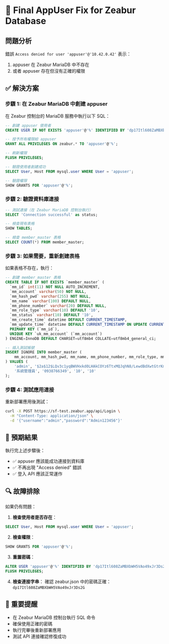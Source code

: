 # 🔧 Final AppUser Fix for Zeabur Database

## 問題分析
錯誤 `Access denied for user 'appuser'@'10.42.0.42'` 表示：
1. appuser 在 Zeabur MariaDB 中不存在
2. 或者 appuser 存在但沒有正確的權限

## ✅ 解決方案

### 步驟 1: 在 Zeabur MariaDB 中創建 appuser

在 Zeabur 控制台的 MariaDB 服務中執行以下 SQL：

```sql
-- 創建 appuser 使用者
CREATE USER IF NOT EXISTS 'appuser'@'%' IDENTIFIED BY 'dp17Itl608ZaMBXbWH5VAo49xJr3Ds2G';

-- 授予所有權限給 appuser
GRANT ALL PRIVILEGES ON zeabur.* TO 'appuser'@'%';

-- 刷新權限
FLUSH PRIVILEGES;

-- 驗證使用者創建成功
SELECT User, Host FROM mysql.user WHERE User = 'appuser';

-- 驗證權限
SHOW GRANTS FOR 'appuser'@'%';
```

### 步驟 2: 驗證資料庫連接

```sql
-- 測試連接（在 Zeabur MariaDB 控制台執行）
SELECT 'Connection successful' as status;

-- 檢查現有表格
SHOW TABLES;

-- 檢查 member_master 表格
SELECT COUNT(*) FROM member_master;
```

### 步驟 3: 如果需要，重新創建表格

如果表格不存在，執行：

```sql
-- 創建 member_master 表格
CREATE TABLE IF NOT EXISTS `member_master` (
  `mm_id` int(11) NOT NULL AUTO_INCREMENT,
  `mm_account` varchar(50) NOT NULL,
  `mm_hash_pwd` varchar(255) NOT NULL,
  `mm_name` varchar(100) DEFAULT NULL,
  `mm_phone_number` varchar(20) DEFAULT NULL,
  `mm_role_type` varchar(10) DEFAULT '10',
  `mm_status` varchar(10) DEFAULT '10',
  `mm_create_time` datetime DEFAULT CURRENT_TIMESTAMP,
  `mm_update_time` datetime DEFAULT CURRENT_TIMESTAMP ON UPDATE CURRENT_TIMESTAMP,
  PRIMARY KEY (`mm_id`),
  UNIQUE KEY `uk_mm_account` (`mm_account`)
) ENGINE=InnoDB DEFAULT CHARSET=utf8mb4 COLLATE=utf8mb4_general_ci;

-- 插入測試帳號
INSERT IGNORE INTO member_master (
    mm_account, mm_hash_pwd, mm_name, mm_phone_number, mm_role_type, mm_status
) VALUES (
    'admin', '$2a$12$LQv3c1yqBWVHxkd0LHAkCOYz6TtxMQJqhN8/LewdBdXwtGtrKm9K2',
    '系統管理員', '0938766349', '10', '10'
);
```

### 步驟 4: 測試應用連接

重新部署應用後測試：

```bash
curl -X POST https://sf-test.zeabur.app/api/Login \
  -H "Content-Type: application/json" \
  -d '{"username":"admin","password":"Admin123456"}'
```

## 🎯 預期結果

執行完上述步驟後：
- ✅ appuser 應該能成功連接到資料庫
- ✅ 不再出現 "Access denied" 錯誤
- ✅ 登入 API 應該正常運作

## 🔍 故障排除

如果仍有問題：

1. **檢查使用者是否存在**：
```sql
SELECT User, Host FROM mysql.user WHERE User = 'appuser';
```

2. **檢查權限**：
```sql
SHOW GRANTS FOR 'appuser'@'%';
```

3. **重置密碼**：
```sql
ALTER USER 'appuser'@'%' IDENTIFIED BY 'dp17Itl608ZaMBXbWH5VAo49xJr3Ds2G';
FLUSH PRIVILEGES;
```

4. **檢查連接字串**：
確認 zeabur.json 中的密碼正確：`dp17Itl608ZaMBXbWH5VAo49xJr3Ds2G`

## 📝 重要提醒

- 在 Zeabur MariaDB 控制台執行 SQL 命令
- 確保使用正確的密碼
- 執行完畢後重新部署應用
- 測試 API 連接確認修復成功